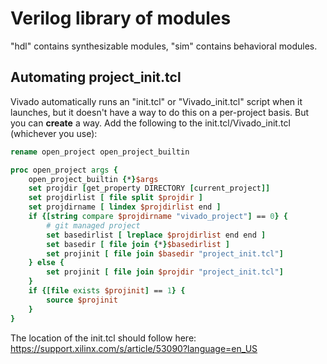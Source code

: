 # Verilog library of modules

"hdl" contains synthesizable modules, "sim" contains behavioral modules.

## Automating project_init.tcl

Vivado automatically runs an "init.tcl" or "Vivado_init.tcl" script when it
launches, but it doesn't have a way to do this on a per-project basis.
But you can **create** a way. Add the following to the init.tcl/Vivado_init.tcl
(whichever you use):

```tcl
rename open_project open_project_builtin

proc open_project args {
    open_project_builtin {*}$args
    set projdir [get_property DIRECTORY [current_project]]
    set projdirlist [ file split $projdir ]
    set projdirname [ lindex $projdirlist end ]
    if {[string compare $projdirname "vivado_project"] == 0} {
        # git managed project
        set basedirlist [ lreplace $projdirlist end end ]
        set basedir [ file join {*}$basedirlist ]
        set projinit [ file join $basedir "project_init.tcl"]
    } else {
        set projinit [ file join $projdir "project_init.tcl"]
    }
    if {[file exists $projinit] == 1} {
        source $projinit
    }
}
```

The location of the init.tcl should follow here:
https://support.xilinx.com/s/article/53090?language=en_US

